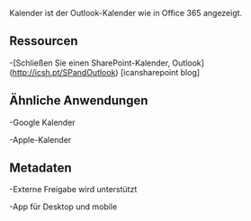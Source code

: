 
Kalender ist der Outlook-Kalender wie in Office 365 angezeigt.

Ressourcen
---------

-[Schließen Sie einen SharePoint-Kalender,
    Outlook] (http://icsh.pt/SPandOutlook) \[icansharepoint blog\]

Ähnliche Anwendungen
--------------------

-Google Kalender

-Apple-Kalender

Metadaten
--------

-Externe Freigabe wird unterstützt

-App für Desktop und mobile
